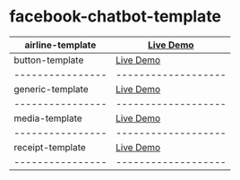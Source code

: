 # facebook-chatbot-template


| airline-template | [Live Demo](https://mwhocodes.github.io/facebook-chatbot-template/airline-template) |
| ---------------- | ------------------- |
| button-template | [Live Demo](https://mwhocodes.github.io/facebook-chatbot-template/button-template) |
| ---------------- | ------------------- |
| generic-template | [Live Demo](https://mwhocodes.github.io/facebook-chatbot-template/generic-template) |
| ---------------- | ------------------- |
| media-template | [Live Demo](https://mwhocodes.github.io/facebook-chatbot-template/media-template) |
| ---------------- | ------------------- |
| receipt-template | [Live Demo](https://mwhocodes.github.io/facebook-chatbot-template/receipt-template) |
| ---------------- | ------------------- |

